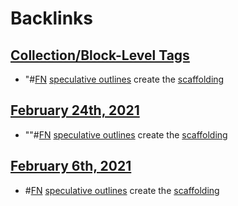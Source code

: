 
# Backlinks
## [Collection/Block-Level Tags](<Collection/Block-Level Tags.md>)
- "#[FN](<FN.md>) [speculative outlines](<speculative outlines.md>) create the [scaffolding](<scaffolding.md>)

## [February 24th, 2021](<February 24th, 2021.md>)
- ""#[FN](<FN.md>) [speculative outlines](<speculative outlines.md>) create the [scaffolding](<scaffolding.md>)

## [February 6th, 2021](<February 6th, 2021.md>)
- #[FN](<FN.md>) [speculative outlines](<speculative outlines.md>) create the [scaffolding](<scaffolding.md>)

